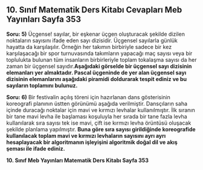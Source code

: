 ## 10. Sınıf Matematik Ders Kitabı Cevapları Meb Yayınları Sayfa 353

**Soru: 5)** Üçgense! sayılar, bir eşkenar üçgen oluşturacak şekilde dizilen noktaların sayısını ifade eden sayı dizisidir. Üçgensel sayılarla günlük hayatta da karşılaşılır. Örneğin her takımın birbiriyle sadece bir kez karşılaşacağı bir spor turnuvasında takımların yapacağı maç sayısı veya bir toplulukta bulunan tüm insanların birbirleriyle toplam tokalaşma sayısı da her zaman bir üçgensel sayıdır.**Aşağıdaki görselde bir üçgensel sayı dizisinin elemanları yer almaktadır. Pascal üçgeninde de yer alan üçgensel sayı dizisinin elemanlarını aşağıdaki piramidi doldurarak tespit ediniz ve bu sayıların toplamını bulunuz.**

**Soru: 6)** Bir festivalin açılış töreni için hazırlanan dans gösterisinin koreografi planının üstten görünümü aşağıda verilmiştir. Dansçıların saha içinde duracağı noktalar için mavi ve kırmızı levhalar kullanılmıştır. İlk sıranın bir tane mavi levha ile başlaması koşuluyla her sırada bir tane fazla levha kullanılarak sıra sayısı tek ise mavi, çift ise kırmızı levha örüntüsü oluşacak şekilde planlama yapılmıştır. **Buna göre sıra sayısı girildiğinde koreografide kullanılacak toplam mavi ve kırmızı levhaların sayısını ayrı ayrı hesaplayacak bir algoritmanın işleyişini algoritmik doğal dil ve akış şeması ile ifade ediniz.**

**10. Sınıf Meb Yayınları Matematik Ders Kitabı Sayfa 353**